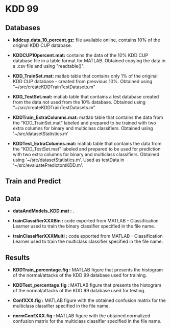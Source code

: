 # KDD 99

## Databases

- **kddcup.data_10_percent.gz:** file available online, contains 10% of the original KDD CUP database.

- **KDDCUP10percent.mat:** contains the data of the 10% KDD CUP database file in a table format for MATLAB. Obtained copying the data in a .csv file and using "readtable()".

- **KDD_TrainSet.mat:** matlab table that contains only 1% of the original KDD CUP database - created from presvious 10%. Obtained using "~/src/createKDDTrainTestDatasets.m"

- **KDD_TestSet.mat:** matlab table that contains a test database created from the data not used from the 10% database. Obtained using "~/src/createKDDTrainTestDatasets.m"

- **KDDTrain_ExtraColumns.mat:** matlab table that contains the data from the "KDD_TrainSet.mat" labeled and prepared to be trained with two extra columns for binary and multiclass classifiers.
			    	 Obtained using '~/src/datasetStatistics.m'

- **KDDTest_ExtraColumns.mat:** matlab table that contains the data from the "KDD_TestSet.mat" labeled and prepared to be used for prediction with two extra columns for binary and 
			        multiclass classifiers. Obtained using '~/src/datasetStatistics.m'. Used as testData in '~/src/evaluatePredictorsKDD.m'.


## Train and Predict

## Data
- **dataAndModels_KDD.mat :** . 


- **trainClassifierXXXBin :** code exported from MATLAB - Classification Learner used to train the binary classifier specified in the file name.

- **trainClassifierXXXMulti :** code exported from MATLAB - Classification Learner used to train the multiclass classifier specified in the file name.


## Results

- **KDDTrain_percentage.fig :** MATLAB figure that presents the histogram of the normal/attacks of the KDD 99 database used for training. 

- **KDDTest_percentage.fig :** MATLAB figure that presents the histogram of the normal/attacks of the KDD 99 database used for testing. 

- **ConfXXX.fig :** MATLAB figure with the obtained confusion matrix for the multiclass classifier specified in the file name. 

- **normConfXXX.fig :** MATLAB figure with the obtained normalized confusion matrix for the multiclass classifier specified in the file name. 
 
